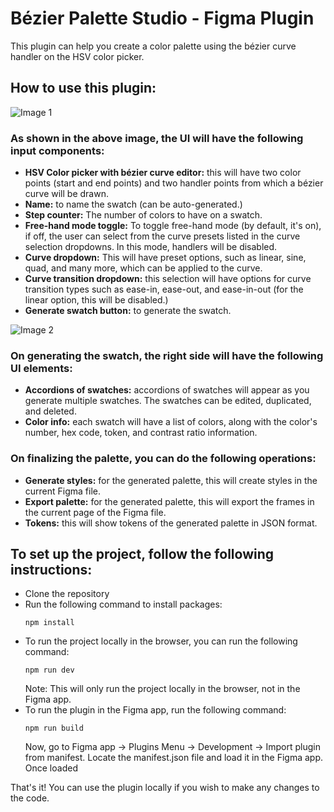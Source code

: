 # Bézier Palette Studio - Figma Plugin

This plugin can help you create a color palette using the bézier curve handler on the HSV color picker.

## How to use this plugin:

![Image 1](https://github.com/user-attachments/assets/d0e68fa6-7cfd-4f9f-ab47-13b179a5f8e0)
### As shown in the above image, the UI will have the following input components:
- **HSV Color picker with bézier curve editor:** this will have two color points (start and end points) and two handler points from which a bézier curve will be drawn.
- **Name:** to name the swatch (can be auto-generated.)
- **Step counter:** The number of colors to have on a swatch.
- **Free-hand mode toggle:** To toggle free-hand mode (by default, it's on), if off, the user can select from the curve presets listed in the curve selection dropdowns. In this mode, handlers will be disabled.
- **Curve dropdown:** This will have preset options, such as linear, sine, quad, and many more, which can be applied to the curve.
- **Curve transition dropdown:** this selection will have options for curve transition types such as ease-in, ease-out, and ease-in-out (for the linear option, this will be disabled.)
- **Generate swatch button:** to generate the swatch.

![Image 2](https://github.com/user-attachments/assets/5153c2b7-8a52-4257-9461-dad018ea1c81)
### On generating the swatch, the right side will have the following UI elements:
- **Accordions of swatches:** accordions of swatches will appear as you generate multiple swatches. The swatches can be edited, duplicated, and deleted.
- **Color info:** each swatch will have a list of colors, along with the color's number, hex code, token, and contrast ratio information.

### On finalizing the palette, you can do the following operations:
- **Generate styles:** for the generated palette, this will create styles in the current Figma file.
- **Export palette:** for the generated palette, this will export the frames in the current page of the Figma file.
- **Tokens:** this will show tokens of the generated palette in JSON format.

## To set up the project, follow the following instructions:

- Clone the repository
- Run the following command to install packages:
  ```
  npm install
  ```
- To run the project locally in the browser, you can run the following command:
  ```
  npm run dev
  ```
  Note: This will only run the project locally in the browser, not in the Figma app.
- To run the plugin in the Figma app, run the following command:
  ```
  npm run build
  ```
  Now, go to Figma app -> Plugins Menu -> Development -> Import plugin from manifest. Locate the manifest.json file and load it in the Figma app. Once loaded

That's it! You can use the plugin locally if you wish to make any changes to the code.
